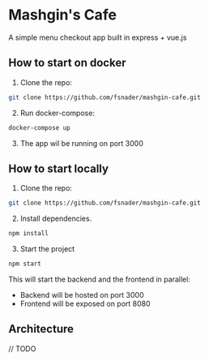 # Mashgin's Cafe

A simple menu checkout app built in express + vue.js

## How to start on docker
1. Clone the repo:
```bash
git clone https://github.com/fsnader/mashgin-cafe.git
```

2. Run docker-compose:
```bash
docker-compose up
```
3. The app wil be running on port 3000

## How to start locally
1. Clone the repo:
```bash
git clone https://github.com/fsnader/mashgin-cafe.git
```
2. Install dependencies.
```bash
npm install
```

3. Start the project
```bash
npm start
```
This will start the backend and the frontend in parallel:
- Backend will be hosted on port 3000
- Frontend will be exposed on port 8080

## Architecture
// TODO
